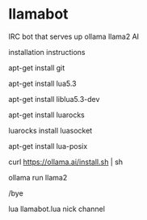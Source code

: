 # llamabot
IRC bot that serves up ollama llama2 AI

installation instructions

apt-get install git

apt-get install lua5.3

apt-get install liblua5.3-dev

apt-get install luarocks

luarocks install luasocket

apt-get install lua-posix

curl https://ollama.ai/install.sh | sh

ollama run llama2

/bye

lua llamabot.lua nick channel
